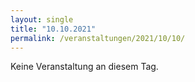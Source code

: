 ```yaml
---
layout: single
title: "10.10.2021"
permalink: /veranstaltungen/2021/10/10/
---
```


Keine Veranstaltung an diesem Tag.
